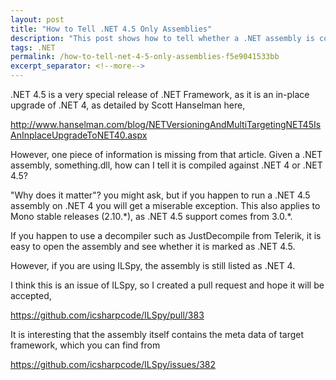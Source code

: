 ```yaml
---
layout: post
title: "How to Tell .NET 4.5 Only Assemblies"
description: "This post shows how to tell whether a .NET assembly is compiled against .NET 4 or .NET 4.5."
tags: .NET
permalink: /how-to-tell-net-4-5-only-assemblies-f5e9041533bb
excerpt_separator: <!--more-->
---
```

.NET 4.5 is a very special release of .NET Framework, as it is an in-place upgrade of .NET 4, as detailed by Scott Hanselman here,

http://www.hanselman.com/blog/NETVersioningAndMultiTargetingNET45IsAnInplaceUpgradeToNET40.aspx
<!--more-->

However, one piece of information is missing from that article. Given a .NET assembly, something.dll, how can I tell it is compiled against .NET 4 or .NET 4.5?

"Why does it matter"? you might ask, but if you happen to run a .NET 4.5 assembly on .NET 4 you will get a miserable exception. This also applies to Mono stable releases (2.10.\*), as .NET 4.5 support comes from 3.0.\*.

If you happen to use a decompiler such as JustDecompile from Telerik, it is easy to open the assembly and see whether it is marked as .NET 4.5.

However, if you are using ILSpy, the assembly is still listed as .NET 4.

I think this is an issue of ILSpy, so I created a pull request and hope it will be accepted,

https://github.com/icsharpcode/ILSpy/pull/383

It is interesting that the assembly itself contains the meta data of target framework, which you can find from

https://github.com/icsharpcode/ILSpy/issues/382
